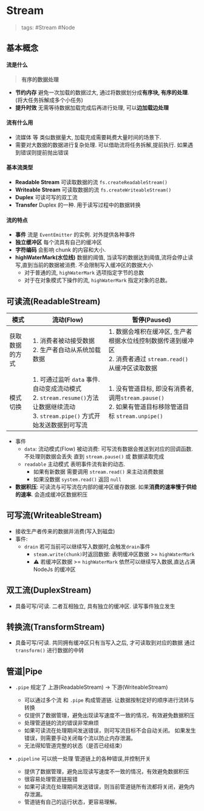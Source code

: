 # Stream

> tags: #Stream #Node

## 基本概念

#### 流是什么

> **有序的数据处理**

- **节约内存** 避免一次加载的数据过大, 通过将数据划分成**有序块, 有序的处理**. (将大任务拆解成多个小任务)
- **提升时效** 无需等待数据加载完成后再进行处理, 可以**边加载边处理**

#### 流有什么用

- 流媒体 等 类似数据量大, 加载完成需要耗费大量时间的场景下.
- 需要对大数据的数据进行复杂处理. 可以借助流将任务拆解,提前执行. 如果遇到错误则提前抛出错误

#### 基本流类型

- **Readable Stream** 可读取数据的流 `fs.createReadableStream()`
- **Writeable Stream** 可读取数据的流 `fs.createWriteableStream()`
- **Duplex** 可读可写的双工流
- **Transfer** Duplex 的一种. 用于读写过程中的数据转换

#### 流的特点

- **事件** 流是 `EventEmitter` 的实例. 对外提供各种事件
- **独立缓冲区** 每个流具有自己的缓冲区
- **字符编码** 会影响 chunk 的内容和大小.
- **highWaterMark(水位线)** 数据的阈值, 当读写的数据达到阈值,流将会停止读写,直到当前的数据被消费. 不会限制写入缓冲区的数据大小
  - 对于普通的流, `highWaterMark` 选项指定字节的总数
  - 对于在对象模式下操作的流, `highWaterMark` 指定对象的总数。

## 可读流(ReadableStream)

| 模式           | 流动(Flow)                                                                                                                                  | 暂停(Paused)                                                                                                      |
| -------------- | ------------------------------------------------------------------------------------------------------------------------------------------- | ----------------------------------------------------------------------------------------------------------------- |
| 获取数据的方式 | 1. 消费者被动接受数据 <br />2. 生产者自动从系统加载数据                                                                                     | 1. 数据会堆积在缓冲区, 生产者根据水位线控制数据传递到缓冲区 <br /> 2. 消费者通过 `stream.read()` 从缓冲区读取数据 |
| 模式切换       | 1. 可通过监听 `data` 事件. 自动变成流动模式 <br/> 2. `stream.resume()`方法让数据继续流动 <br /> 3. `stream.pipe()` 方式开始发送数据到可写流 | 1. 没有管道目标, 即没有消费者, 调用`stream.pause()` <br /> 2. 如果有管道目标移除管道目标 `stream.unpipe()`        |

- 事件
  - `data`: 流动模式(Flow) 被动消费: 可写流有数据会推送到对应的回调函数. 不处理则数据会丢失 直到 `stream.pause()` 或 数据读取完成
  - `readable` 主动模式 表明事件流有新的动态.
    - 如果有新数据 需要调用 `stream.read()` 来主动消费数据
    - 如果没数据 `system.read()` 返回 `null`
- **数据积压**: 可读流与可写流在内部的缓冲区缓存数据. 如果**消费的速率慢于供给的速率**. 会造成缓冲区数据积压

## 可写流(WriteableStream)

- 接收生产者传来的数据并消费(写入到磁盘)
- 事件:
  - `drain` 若可当前可以继续写入数据时,会触发`drain`事件
    - `steam.write(chunk)`时返回数据: 表明缓冲区数据 >= `highWaterMark`
    - ⚠️ 若缓冲区数据 >= `highWaterMark` 依然可以继续写入数据,直达占满 NodeJs 的缓冲区

## 双工流(DuplexStream)

- 具备可写/可读. 二者互相独立, 具有独立的缓冲区. 读写事件独立发生

## 转换流(TransformStream)

- 具备可写/可读. 共同拥有缓冲区只有当写入之后, 才可读取到对应的数据 通过 `transform()` 进行数据的中转

## 管道|Pipe

- `.pipe` 规定了 上游(ReadableStream) -> 下游(WriteableStream)

  - 可以通过多个流 和 `.pipe` 构成管道链. 让数据按制定好的顺序进行流转与转换
  - 仅提供了数据管理，避免出现读写速度不一致的情况，有效避免数据积压
  - 处理管道链的流的错误非常麻烦
  - 如果可读流在处理期间发送错误，则可写流目标不会自动关闭。 如果发生错误，则需要手动关闭每个流以防止内存泄漏。
  - 无法得知管道完整的状态（是否已经结束）

- `.pipeline` 可以统一处理 管道链上的各种错误,并控制开关
  - 提供了数据管理，避免出现读写速度不一致的情况，有效避免数据积压
  - 很容易处理管道链报错
  - 如果可读流在处理期间发送错误，则当前管道链所有流都将关闭，避免内存泄漏。
  - 管道链有自己的运行状态，更容易理解。
